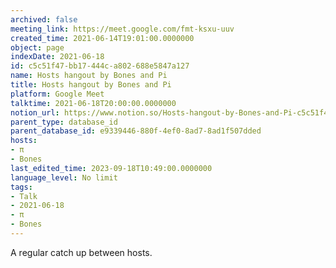 ```yaml
---
archived: false
meeting_link: https://meet.google.com/fmt-ksxu-uuv
created_time: 2021-06-14T19:01:00.0000000
object: page
indexDate: 2021-06-18
id: c5c51f47-bb17-444c-a802-688e5847a127
name: Hosts hangout by Bones and Pi
title: Hosts hangout by Bones and Pi
platform: Google Meet
talktime: 2021-06-18T20:00:00.0000000
notion_url: https://www.notion.so/Hosts-hangout-by-Bones-and-Pi-c5c51f47bb17444ca802688e5847a127
parent_type: database_id
parent_database_id: e9339446-880f-4ef0-8ad7-8ad1f507dded
hosts:
- π
- Bones
last_edited_time: 2023-09-18T10:49:00.0000000
language_level: No limit
tags:
- Talk
- 2021-06-18
- π
- Bones
---
```


A regular catch up between hosts.


